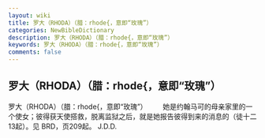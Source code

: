 ```yaml
---
layout: wiki
title: 罗大（RHODA）（腊：rhode{，意即“玫瑰”）
categories: NewBibleDictionary
description: 罗大（RHODA）（腊：rhode{，意即“玫瑰”）
keywords: 罗大（RHODA）（腊：rhode{，意即“玫瑰”）
comments: false
---
```


## 罗大（RHODA）（腊：rhode{，意即“玫瑰”）



罗大（RHODA）（腊：rhode{，意即“玫瑰”）
　　她是约翰马可的母亲家里的一个使女；彼得获天使搭救，脱离监狱之后，就是她报告彼得到来的消息的（徒十二13起）。见 BRD，页209起。
J.D.D.




